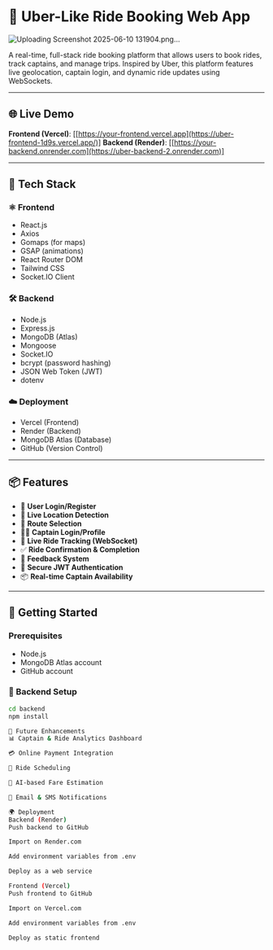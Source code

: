 # 🚖 Uber-Like Ride Booking Web App

![Uploading Screenshot 2025-06-10 131904.png…]()



A real-time, full-stack ride booking platform that allows users to book rides, track captains, and manage trips. Inspired by Uber, this platform features live geolocation, captain login, and dynamic ride updates using WebSockets.

---

## 🌐 Live Demo

**Frontend (Vercel)**: [[https://your-frontend.vercel.app](https://uber-frontend-1d9s.vercel.app/)]
**Backend (Render)**: [[https://your-backend.onrender.com](https://uber-backend-2.onrender.com)]

---

## 🧰 Tech Stack

### ⚛️ Frontend
- React.js
- Axios
- Gomaps (for maps)
- GSAP (animations)
- React Router DOM
- Tailwind CSS
- Socket.IO Client

### 🛠️ Backend
- Node.js
- Express.js
- MongoDB (Atlas)
- Mongoose
- Socket.IO
- bcrypt (password hashing)
- JSON Web Token (JWT)
- dotenv

### ☁️ Deployment
- Vercel (Frontend)
- Render (Backend)
- MongoDB Atlas (Database)
- GitHub (Version Control)

---

## 📦 Features

- 🚗 **User Login/Register**
- 📍 **Live Location Detection**
- 🧭 **Route Selection**
- 🧑‍✈️ **Captain Login/Profile**
- 🔁 **Live Ride Tracking (WebSocket)**
- ✅ **Ride Confirmation & Completion**
- 📝 **Feedback System**
- 🔐 **Secure JWT Authentication**
- 📦 **Real-time Captain Availability**

---

## 🚀 Getting Started

### Prerequisites

- Node.js
- MongoDB Atlas account
- GitHub account

### 🔧 Backend Setup

```bash
cd backend
npm install

📌 Future Enhancements
📊 Captain & Ride Analytics Dashboard

💳 Online Payment Integration

📅 Ride Scheduling

🧠 AI-based Fare Estimation

📩 Email & SMS Notifications

🌍 Deployment
Backend (Render)
Push backend to GitHub

Import on Render.com

Add environment variables from .env

Deploy as a web service

Frontend (Vercel)
Push frontend to GitHub

Import on Vercel.com

Add environment variables from .env

Deploy as static frontend
